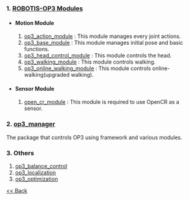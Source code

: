 ### 1. [ROBOTIS-OP3 Modules]
 - #### Motion Module
   1. [op3_action_module] : This module manages every joint actions.  
   2. [op3_base_module] : This module manages initial pose and basic functions.  
   3. [op3_head_control_module] : This module controls the head.  
   4. [op3_walking_module] : This module controls walking.  
   5. [op3_online_walking_module] : This module controls online-walking(upgraded walking).

 - #### Sensor Module
   1. [open_cr_module] : This module is required to use OpenCR as a sensor.  

### 2. [op3_manager]
  The package that controls OP3 using framework and various modules.   

### 3. Others
  1. [op3_balance_control]
  2. [op3_localization]
  3. [op3_optimization]


[&lt;&lt; Back](OP3-User's-Guide.md)  

[ROBOTIS-OP3 Modules]:[ROBOTIS-OP3-Modules.md
[op3_action_module]:op3_action_module.md
[op3_base_module]:op3_base_module.md
[op3_head_control_module]:op3_head_control_module.md
[op3_walking_module]:op3_walking_module.md
[op3_online_walking_module]:op3_online_walking_module.md
[open_cr_module]:open_cr_module.md
[op3_manager]:op3_manager.md
[op3_balance_control]:op3_balance_control.md
[op3_localization]:op3_localization.md
[op3_optimization]:op3_optimization.md
